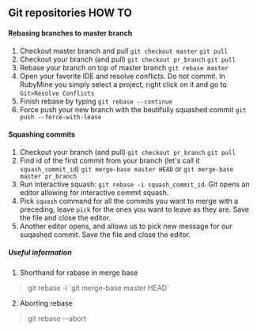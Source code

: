 ## Git repositories HOW TO


#### Rebasing branches to master branch

1. Checkout master branch and pull  `git checkout master` `git pull` 
1. Checkout your branch (and pull)  `git checkout pr_branch` `git pull` 
1. Rebase your branch on top of master branch `git rebase master`
1. Open your favorite IDE and resolve conflicts. Do not commit. 
In RubyMine you simply select a project, right click on it and go to `Git>Resolve Conflicts`
1. Finish rebase by typing `git rebase --continue`
1. Force push your new branch with the beutifully squashed commit `git push --force-with-lease `

#### Squashing commits 

1. Checkout your branch (and pull)  `git checkout pr_branch` `git pull` 
1. Find id of the first commit from your branch (let's call it `squash_commit_id`) `git merge-base master HEAD`
 or  `git merge-base master pr_branch`
1. Run interactive squash: `git rebase -i squash_commit_id`. Git opens an editor allowing
for interactive commit squash.  
1. Pick `squash` command for all the commits you want to merge with a preceding, 
leave `pick` for the ones you want to leave as they are. 
Save the file and close the editor.
1. Another editor opens, and allows us to pick new message for our suqashed commit. 
Save the file and close the editor.

##### Useful information

1. Shorthand for rabase in merge base 
> git rebase -i \`git merge-base master HEAD\` 
2. Aborting rebase
> git rebase --abort


